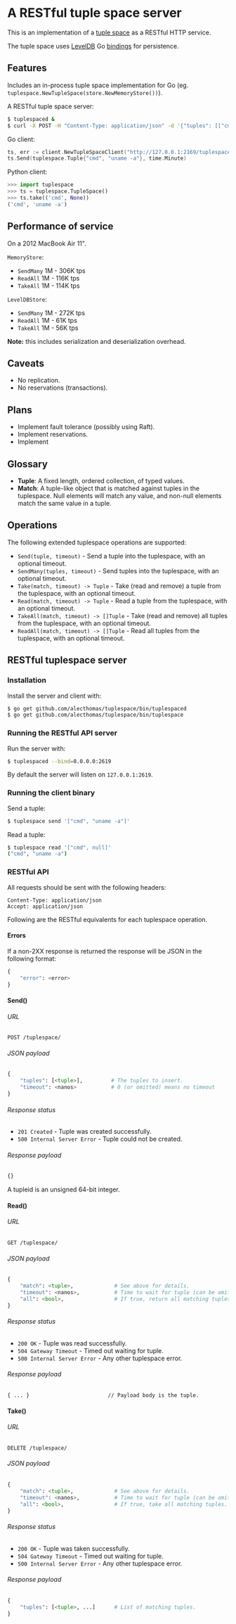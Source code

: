 # A RESTful tuple space server

This is an implementation of a [tuple space](http://www.mcs.anl.gov/~itf/dbpp/text/node44.html) as a RESTful HTTP service.

The tuple space uses [LevelDB](https://code.google.com/p/leveldb/) Go [bindings](https://github.com/jmhodges/levigo) for persistence.

## Features

Includes an in-process tuple space implementation for Go (eg. `tuplespace.NewTupleSpace(store.NewMemoryStore())`).

A RESTful tuple space server:

```bash
$ tuplespaced &
$ curl -X POST -H "Content-Type: application/json" -d '{"tuples": [["cmd", "uname -a"]]}' -i http://localhost:2619/tuplespace/`
```

Go client:

```go
ts, err := client.NewTupleSpaceClient("http://127.0.0.1:2169/tuplespace/")
ts.Send(tuplespace.Tuple{"cmd", "uname -a"}, time.Minute)
```

Python client:

```python
>>> import tuplespace
>>> ts = tuplespace.TupleSpace()
>>> ts.take(('cmd', None))
('cmd', 'uname -a')
```

## Performance of service

On a 2012 MacBook Air 11".

`MemoryStore`:

- `SendMany` 1M - 306K tps
- `ReadAll` 1M - 116K tps
- `TakeAll` 1M - 114K tps

`LevelDBStore`:

- `SendMany` 1M - 272K tps
- `ReadAll` 1M - 61K tps
- `TakeAll` 1M - 56K tps

**Note:** this includes serialization and deserialization overhead.

## Caveats

- No replication.
- No reservations (transactions).

## Plans

- Implement fault tolerance (possibly using Raft).
- Implement reservations.
- Implement

## Glossary

- **Tuple**: A fixed length, ordered collection, of typed values.
- **Match**: A tuple-like object that is matched against tuples in the tuplespace. Null elements will match any value, and non-null elements match the same value in a tuple.

## Operations

The following extended tuplespace operations are supported:

- `Send(tuple, timeout)` - Send a tuple into the tuplespace, with an optional timeout.
- `SendMany(tuples, timeout)` - Send tuples into the tuplespace, with an optional timeout.
- `Take(match, timeout) -> Tuple` - Take (read and remove) a tuple from the tuplespace, with an optional timeout.
- `Read(match, timeout) -> Tuple` - Read a tuple from the tuplespace, with an optional timeout.
- `TakeAll(match, timeout) -> []Tuple` - Take (read and remove) all tuples from the tuplespace, with an optional timeout.
- `ReadAll(match, timeout) -> []Tuple` - Read all tuples from the tuplespace, with an optional timeout.

## RESTful tuplespace server

### Installation

Install the server and client with:

```bash
$ go get github.com/alecthomas/tuplespace/bin/tuplespaced
$ go get github.com/alecthomas/tuplespace/bin/tuplespace
```

### Running the RESTful API server

Run the server with:

```bash
$ tuplespaced --bind=0.0.0.0:2619
```

By default the server will listen on `127.0.0.1:2619`.

### Running the client binary

Send a tuple:

```bash
$ tuplespace send '["cmd", "uname -a"]'
```

Read a tuple:
```bash
$ tuplespace read '["cmd", null]'
("cmd", "uname -a")
```

### RESTful API

All requests should be sent with the following headers:

```
Content-Type: application/json
Accept: application/json
```

Following are the RESTful equivalents for each tuplespace operation.

#### Errors

If a non-2XX response is returned the response will be JSON in the following format:

```python
{
	"error": <error>
}
```

#### Send()

###### URL

	POST /tuplespace/

###### JSON payload

```python
{
	"tuples": [<tuple>],         # The tuples to insert.
	"timeout": <nanos>           # 0 (or omitted) means no timeout
}
```

###### Response status

- `201 Created` - Tuple was created successfully.
- `500 Internal Server Error` - Tuple could not be created.

###### Response payload

```python
{}
```

A tupleid is an unsigned 64-bit integer.


#### Read()

###### URL

	GET /tuplespace/

###### JSON payload

```python
{
	"match": <tuple>,             # See above for details.
	"timeout": <nanos>,           # Time to wait for tuple (can be omitted to wait indefinitely).
	"all": <bool>,                # If true, return all matching tuples. If omitted or false, return one.
}
```

###### Response status

- `200 OK` - Tuple was read successfully.
- `504 Gateway Timeout` - Timed out waiting for tuple.
- `500 Internal Server Error` - Any other tuplespace error.

###### Response payload

	{ ... }                         // Payload body is the tuple.

#### Take()

###### URL

	DELETE /tuplespace/

###### JSON payload

```python
{
	"match": <tuple>,             # See above for details.
	"timeout": <nanos>,           # Time to wait for tuple (can be omitted to wait indefinitely).
	"all": <bool>,                # If true, take all matching tuples. If omitted or false, take one.
}
```

###### Response status

- `200 OK` - Tuple was taken successfully.
- `504 Gateway Timeout` - Timed out waiting for tuple.
- `500 Internal Server Error` - Any other tuplespace error.

###### Response payload

```python
{
	"tuples": [<tuple>, ...]      # List of matching tuples.
}
```

